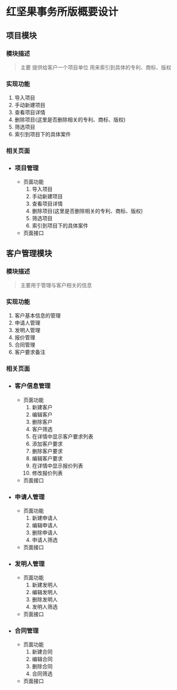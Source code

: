 红坚果事务所版概要设计
=====================

项目模块
---------------------
### 模块描述
>主要 提供给客户一个项目单位 用来索引到具体的专利、商标、版权
### 实现功能
1. 导入项目
2. 手动新建项目
3. 查看项目详情
4. 删除项目(这里是否删除相关的专利、商标、版权)
5. 筛选项目
6. 索引到项目下的具体案件
### 相关页面
- ### 项目管理
  - 页面功能
    1. 导入项目
    2. 手动新建项目
    3. 查看项目详情
    4. 删除项目(这里是否删除相关的专利、商标、版权)
    5. 筛选项目
    6. 索引到项目下的具体案件
  - 页面接口

客户管理模块
---------------------
### 模块描述
>主要用于管理与客户相关的信息
### 实现功能
1. 客户基本信息的管理
2. 申请人管理
3. 发明人管理
4. 报价管理
5. 合同管理
6. 客户要求备注
### 相关页面
- ### 客户信息管理
  - 页面功能
    1. 新建客户
    2. 编辑客户
    3. 删除客户
    4. 客户筛选
    5. 在详情中显示客户要求列表
    6. 添加客户要求
    7. 删除客户要求
    8. 编辑客户要求
    9. 在详情中显示报价列表
    10. 修改报价列表
  - 页面接口
- ### 申请人管理
  - 页面功能
    1. 新建申请人
    2. 编辑申请人
    3. 删除申请人
    4. 申请人筛选
  - 页面接口
- ### 发明人管理
  - 页面功能
    1. 新建发明人
    2. 编辑发明人
    3. 删除发明人
    4. 发明人筛选
  - 页面接口
- ### 合同管理
  - 页面功能
     1. 新建合同
     2. 编辑合同
     3. 删除合同
     4. 合同筛选
  - 页面接口
